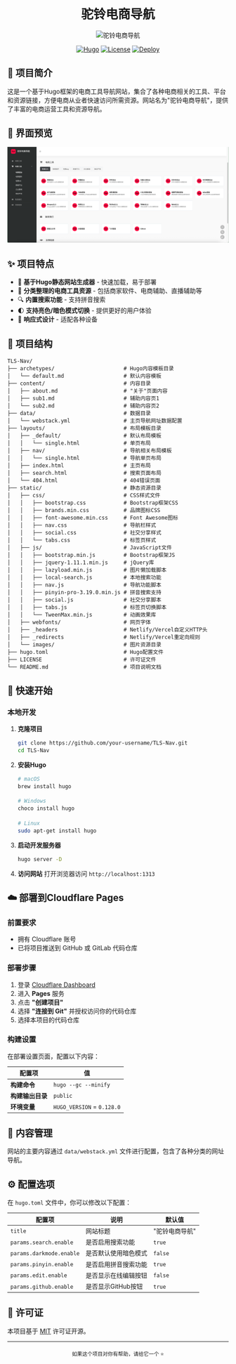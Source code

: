 <div align="center">

# 驼铃电商导航

</div>

<div align="center">
  <img src="/static/images/TLS-logo.png" alt="驼铃电商导航" width="200" />
  
  [![Hugo](https://img.shields.io/badge/Hugo-0.128.0+-blue.svg)](https://gohugo.io/)
  [![License](https://img.shields.io/badge/License-MIT-green.svg)](LICENSE)
  [![Deploy](https://img.shields.io/badge/Deploy-Cloudflare%20Pages-orange.svg)](https://pages.cloudflare.com/)
</div>

## 📖 项目简介

这是一个基于Hugo框架的电商工具导航网站，集合了各种电商相关的工具、平台和资源链接，方便电商从业者快速访问所需资源。网站名为"驼铃电商导航"，提供了丰富的电商运营工具和资源导航。

## 📸 界面预览

![主界面预览](./static/images/tlsnav.png)

## ✨ 项目特点

- 🚀 **基于Hugo静态网站生成器** - 快速加载，易于部署
- 📂 **分类整理的电商工具资源** - 包括商家软件、电商辅助、直播辅助等
- 🔍 **内置搜索功能** - 支持拼音搜索
- 🌓 **支持亮色/暗色模式切换** - 提供更好的用户体验
- 📱 **响应式设计** - 适配各种设备

## 📁 项目结构

```
TLS-Nav/
├── archetypes/                      # Hugo内容模板目录
│   └── default.md                   # 默认内容模板
├── content/                         # 内容目录
│   ├── about.md                     # "关于"页面内容
│   ├── sub1.md                      # 辅助内容页1
│   └── sub2.md                      # 辅助内容页2
├── data/                            # 数据目录
│   └── webstack.yml                 # 主页导航网址数据配置
├── layouts/                         # 布局模板目录
│   ├── _default/                    # 默认布局模板
│   │   └── single.html              # 单页布局
│   ├── nav/                         # 导航相关布局模板
│   │   └── single.html              # 导航单页布局
│   ├── index.html                   # 主页布局
│   ├── search.html                  # 搜索页面布局
│   └── 404.html                     # 404错误页面
├── static/                          # 静态资源目录
│   ├── css/                         # CSS样式文件
│   │   ├── bootstrap.css            # Bootstrap框架CSS
│   │   ├── brands.min.css           # 品牌图标CSS
│   │   ├── font-awesome.min.css     # Font Awesome图标
│   │   ├── nav.css                  # 导航栏样式
│   │   ├── social.css               # 社交分享样式
│   │   └── tabs.css                 # 标签页样式
│   ├── js/                          # JavaScript文件
│   │   ├── bootstrap.min.js         # Bootstrap框架JS
│   │   ├── jquery-1.11.1.min.js     # jQuery库
│   │   ├── lazyload.min.js          # 图片懒加载脚本
│   │   ├── local-search.js          # 本地搜索功能
│   │   ├── nav.js                   # 导航功能脚本
│   │   ├── pinyin-pro-3.19.0.min.js # 拼音搜索支持
│   │   ├── social.js                # 社交分享脚本
│   │   ├── tabs.js                  # 标签页切换脚本
│   │   └── TweenMax.min.js          # 动画效果库
│   ├── webfonts/                    # 网页字体
│   ├── _headers                     # Netlify/Vercel自定义HTTP头
│   ├── _redirects                   # Netlify/Vercel重定向规则
│   └── images/                      # 图片资源目录
├── hugo.toml                        # Hugo配置文件
├── LICENSE                          # 许可证文件
└── README.md                        # 项目说明文档
```

## 🚀 快速开始

### 本地开发

1. **克隆项目**
   ```bash
   git clone https://github.com/your-username/TLS-Nav.git
   cd TLS-Nav
   ```

2. **安装Hugo**
   ```bash
   # macOS
   brew install hugo
   
   # Windows
   choco install hugo
   
   # Linux
   sudo apt-get install hugo
   ```

3. **启动开发服务器**
   ```bash
   hugo server -D
   ```

4. **访问网站**
   打开浏览器访问 `http://localhost:1313`

## ☁️ 部署到Cloudflare Pages

### 前置要求

- 拥有 Cloudflare 账号
- 已将项目推送到 GitHub 或 GitLab 代码仓库

### 部署步骤

1. 登录 [Cloudflare Dashboard](https://dash.cloudflare.com/)
2. 进入 **Pages** 服务
3. 点击 **"创建项目"**
4. 选择 **"连接到 Git"** 并授权访问你的代码仓库
5. 选择本项目的代码仓库

### 构建设置

在部署设置页面，配置以下内容：

| 配置项 | 值 |
|--------|-----|
| **构建命令** | `hugo --gc --minify` |
| **构建输出目录** | `public` |
| **环境变量** | `HUGO_VERSION` = `0.128.0` |

## 📝 内容管理

网站的主要内容通过 `data/webstack.yml` 文件进行配置，包含了各种分类的网址导航。

## ⚙️ 配置选项

在 `hugo.toml` 文件中，你可以修改以下配置：

| 配置项 | 说明 | 默认值 |
|--------|------|--------|
| `title` | 网站标题 | "驼铃电商导航" |
| `params.search.enable` | 是否启用搜索功能 | `true` |
| `params.darkmode.enable` | 是否默认使用暗色模式 | `false` |
| `params.pinyin.enable` | 是否启用拼音搜索功能 | `true` |
| `params.edit.enable` | 是否显示在线编辑按钮 | `false` |
| `params.github.enable` | 是否显示GitHub按钮 | `true` |


## 📄 许可证

本项目基于 [MIT](LICENSE) 许可证开源。

---

<div align="center">
  <sub>如果这个项目对你有帮助，请给它一个 ⭐️</sub>
</div>
